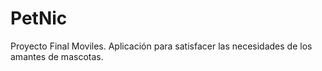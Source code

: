 # PetNic
Proyecto Final Moviles. Aplicación para satisfacer las necesidades de los amantes de mascotas. 

